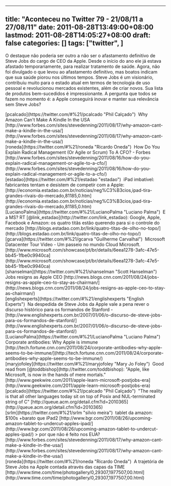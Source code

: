 
---
title: "Aconteceu no Twitter 79 - 21/08/11 a 27/08/11"
date: 2011-08-28T13:49:00+08:00
lastmod: 2011-08-28T14:05:27+08:00
draft: false
categories: []
tags: ["twitter", ]
---


O destaque não poderia ser outro a não ser o afastamento definitivo de Steve Jobs do cargo de CEO da Apple. Desde o início do ano ele já estava afastado temporariamente, para realizar tratamento de saúde. Agora, não foi divulgado o que levou ao afastamento definitivo, mas boatos indicam que sua saúde piorou nos últimos tempos. Steve Jobs é um visionário, contribuiu muito para o estado atual em termos de tecnologia de uso pessoal e revolucionou mercados existentes, além de criar novos. Sua lista de produtos bem-sucedidos é impressionante. A pergunta que todos se fazem no momento é: a Apple conseguirá inovar e manter sua relevância sem Steve Jobs?


<div class="tweet-row"><span class="tweet-user-name">[pcalcado](https://twitter.com/#%21/pcalcado "Phil Calçado")  </span>Why Amazon Can't Make A Kindle In the USA [http://www.forbes.com/sites/stevedenning/2011/08/17/why-amazon-cant-make-a-kindle-in-the-usa/](http://www.forbes.com/sites/stevedenning/2011/08/17/why-amazon-cant-make-a-kindle-in-the-usa/)  


<div class="tweet-row"><span class="tweet-user-name">[roneda](https://twitter.com/#%21/roneda "Ricardo Oneda")  </span>How Do You Explain Radical Management (Or Agile or Scrum) To A CFO? - Forbes [http://www.forbes.com/sites/stevedenning/2011/08/16/how-do-you-explain-radical-management-or-agile-to-a-cfo/](http://www.forbes.com/sites/stevedenning/2011/08/16/how-do-you-explain-radical-management-or-agile-to-a-cfo/)  


<div class="tweet-row"><span class="tweet-user-name">[estadao](https://twitter.com/#%21/estadao "estadao")  </span>iPad imbatível: fabricantes tentam e desistem de competir com a Apple: [http://economia.estadao.com.br/noticias/neg%C3%B3cios,ipad-tira-grandes-rivais-do-mercado,81185,0.htm](http://economia.estadao.com.br/noticias/neg%C3%B3cios,ipad-tira-grandes-rivais-do-mercado,81185,0.htm)  


<div class="tweet-row"><span class="tweet-user-name">[LucianoPalma](https://twitter.com/#%21/LucianoPalma "Luciano Palma")  </span>E a MS? RT [<span class="at">@</span><span class="at-text">link_estadao</span>](http://twitter.com/link_estadao): Google, Apple, Facebook e Amazon: os quatro titãs estão querendo para si o controle do mercado   
[http://blogs.estadao.com.br/link/quatro-titas-de-olho-no-topo/](http://blogs.estadao.com.br/link/quatro-titas-de-olho-no-topo/)  


<div class="tweet-row"><span class="tweet-user-name">[gcarva](https://twitter.com/#%21/gcarva "Guilherme Carvalhal")  </span>Microsoft Datacenter Tour Video - Um passeio no mundo Cloud Microsoft. [http://www.microsoft.com/showcase/pt/br/details/6eea1278-3afc-47e5-bb45-1fbe0c9940ca](http://www.microsoft.com/showcase/pt/br/details/6eea1278-3afc-47e5-bb45-1fbe0c9940ca)  


<div class="tweet-content">
<div class="tweet-row"><span class="tweet-user-name">[shanselman](https://twitter.com/#%21/shanselman "Scott Hanselman")  </span>Jobs resigns as Apple CEO [http://news.blogs.cnn.com/2011/08/24/jobs-resigns-as-apple-ceo-to-stay-as-chairman/](http://news.blogs.cnn.com/2011/08/24/jobs-resigns-as-apple-ceo-to-stay-as-chairman/)  


<div class="tweet-row"><span class="tweet-user-name">[englishexperts](https://twitter.com/#%21/englishexperts "English Experts")  </span>Na despedida de Steve Jobs da Apple vale a pena rever o discurso histórico para os formandos de Stanford -   
[http://www.englishexperts.com.br/2007/01/06/o-discurso-de-steve-jobs-para-os-formandos-de-stanford/](http://www.englishexperts.com.br/2007/01/06/o-discurso-de-steve-jobs-para-os-formandos-de-stanford/)  


<div class="tweet-row"><span class="tweet-user-name">[LucianoPalma](https://twitter.com/#%21/LucianoPalma "Luciano Palma")  </span>Corporate antibodies: Why Apple is immune [http://tech.fortune.cnn.com/2011/08/24/corporate-antibodies-why-apple-seems-to-be-immune/](http://tech.fortune.cnn.com/2011/08/24/corporate-antibodies-why-apple-seems-to-be-immune/)  


<div class="tweet-row"><span class="tweet-user-name">[maryjofoley](https://twitter.com/#%21/maryjofoley "Mary Jo Foley")  </span>Good read from [<span class="at">@</span><span class="at-text">toddbishop</span>](http://twitter.com/toddbishop): "Apple, like Microsoft, is now in the hands of mere mortals." [http://www.geekwire.com/2011/apple-learn-microsoft-postjobs-era](http://www.geekwire.com/2011/apple-learn-microsoft-postjobs-era)  


<div class="tweet-row"><span class="tweet-user-name">[pcalcado](https://twitter.com/#%21/pcalcado "Phil Calçado")  </span>"The reality is that all other languages today sit on top of Posix and NUL-terminated string of C" [http://queue.acm.org/detail.cfm?id=2010365](http://queue.acm.org/detail.cfm?id=2010365)  


<div class="tweet-row"><span class="tweet-user-name">[srlm](https://twitter.com/#%21/srlm "silvio meira")  </span>tablet da amazon: $100s +barato que iPad2 [http://www.bgr.com/2011/08/26/upcoming-amazon-tablet-to-undercut-apples-ipad/](http://www.bgr.com/2011/08/26/upcoming-amazon-tablet-to-undercut-apples-ipad/) > por que não é feito nos EUA?   
[http://www.forbes.com/sites/stevedenning/2011/08/17/why-amazon-cant-make-a-kindle-in-the-usa/](http://www.forbes.com/sites/stevedenning/2011/08/17/why-amazon-cant-make-a-kindle-in-the-usa/)  


<div class="tweet-row"><span class="tweet-user-name">[roneda](https://twitter.com/#%21/roneda "Ricardo Oneda")  </span>A trajetória de Steve Jobs na Apple contada através das capas da TIME [http://www.time.com/time/photogallery/0,29307,1977507,00.html](http://www.time.com/time/photogallery/0,29307,1977507,00.html)  

</div>
</div>
</div>
</div>
</div>
</div>
</div>
</div>
</div>
</div>
</div>
</div>
</div>

